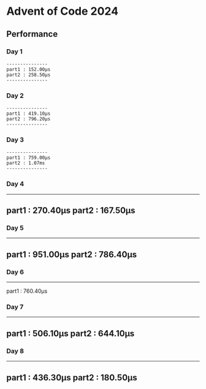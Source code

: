 # Advent of Code 2024

## Performance
### Day 1

````
---------------
part1 : 152.00µs
part2 : 258.50µs
---------------
````
### Day 2

````
---------------
part1 : 419.10µs
part2 : 796.20µs
---------------
````
### Day 3

````
---------------
part1 : 759.00µs
part2 : 1.07ms
---------------
````

### Day 4
---------------
part1 : 270.40µs
part2 : 167.50µs
---------------

### Day 5
---------------
part1 : 951.00µs
part2 : 786.40µs
---------------

### Day 6
---------------
part1 : 760.40µs

### Day 7
---------------
part1 : 506.10µs
part2 : 644.10µs
---------------

### Day 8
---------------
part1 : 436.30µs
part2 : 180.50µs
---------------